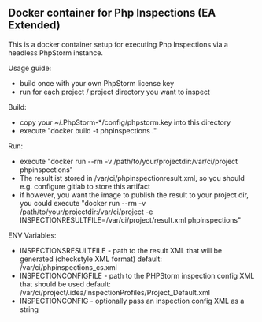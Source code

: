 Docker container for Php Inspections (EA Extended)
---

This is a docker container setup for executing Php Inspections via a headless PhpStorm instance.

Usage guide:
- build once with your own PhpStorm license key
- run for each project / project directory you want to inspect

Build:
- copy your ~/.PhpStorm-*/config/phpstorm.key into this directory
- execute "docker build -t phpinspections ."

Run:
- execute "docker run --rm -v /path/to/your/projectdir:/var/ci/project phpinspections"
- The result ist stored in /var/ci/phpinspectionresult.xml, so you should e.g. configure gitlab to store this artifact
- if however, you want the image to publish the result to your project dir, you could execute
  "docker run --rm -v /path/to/your/projectdir:/var/ci/project -e INSPECTIONRESULTFILE=/var/ci/project/result.xml phpinspections" 

ENV Variables:
- INSPECTIONSRESULTFILE - path to the result XML that will be generated (checkstyle XML format)
  default: /var/ci/phpinspections_cs.xml
- INSPECTIONCONFIGFILE - path to the PHPStorm inspection config XML that should be used
  default: /var/ci/project/.idea/inspectionProfiles/Project_Default.xml 
- INSPECTIONCONFIG - optionally pass an inspection config XML as a string

